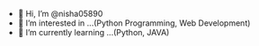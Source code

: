 - 👋 Hi, I’m @nisha05890
- 👀 I’m interested in ...(Python Programming, Web Development)
- 🌱 I’m currently learning ...(Python, JAVA)

<!---
nisha05890/nisha05890 is a ✨ special ✨ repository because its `README.md` (this file) appears on your GitHub profile.
You can click the Preview link to take a look at your changes.
--->
